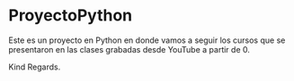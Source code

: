 # ProyectoPython

Este es un proyecto en Python en donde vamos a seguir los cursos que se presentaron en las clases grabadas desde YouTube a partir de 0.

Kind Regards.
